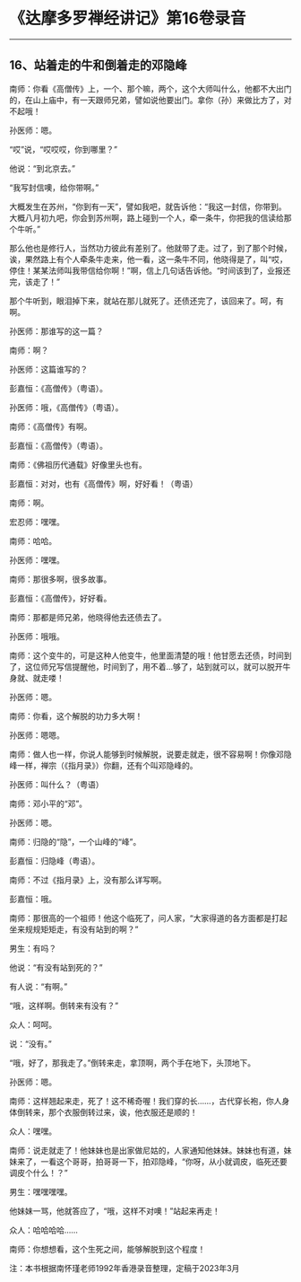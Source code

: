# 《达摩多罗禅经讲记》第16卷录音

------

## 16、站着走的牛和倒着走的邓隐峰

南师：你看《高僧传》上，一个、那个嘛，两个，这个大师叫什么，他都不大出门的，在山上庙中，有一天跟师兄弟，譬如说他要出门。拿你（孙）来做比方了，对不起哦！

孙医师：嗯。

“哎”说，“哎哎哎，你到哪里？”

他说：“到北京去。”

“我写封信噢，给你带啊。”

大概发生在苏州，“你到有一天”，譬如我吧，就告诉他：“我这一封信，你带到。大概八月初九吧，你会到苏州啊，路上碰到一个人，牵一条牛，你把我的信读给那个牛听。”

那么他也是修行人，当然功力彼此有差别了。他就带了走。过了，到了那个时候，诶，果然路上有个人牵条牛走来，他一看，这一条牛不同，他晓得是了，叫“哎，停住！某某法师叫我带信给你啊！”啊，信上几句话告诉他。“时间该到了，业报还完，该走了！”

那个牛听到，眼泪掉下来，就站在那儿就死了。还债还完了，该回来了。呵，有啊。

孙医师：那谁写的这一篇？

南师：啊？

孙医师：这篇谁写的？

彭嘉恒：《高僧传》（粤语）。

孙医师：哦，《高僧传》（粤语）。

南师：《高僧传》有啊。

彭嘉恒：《高僧传》（粤语）。

南师：《佛祖历代通载》好像里头也有。

彭嘉恒：对对，也有《高僧传》啊，好好看！（粤语）

南师：啊。

宏忍师：嘿嘿。

南师：哈哈。

孙医师：嘿嘿。

南师：那很多啊，很多故事。

彭嘉恒：《高僧传》，好好看。

南师：那都是师兄弟，他晓得他去还债去了。

孙医师：哦哦。

南师：这个变牛的，可是这种人他变牛，他里面清楚的哦！他甘愿去还债，时间到了，这位师兄写信提醒他，时间到了，用不着…够了，站到就可以，就可以脱开牛身就、就走喽！

孙医师：嗯。

南师：你看，这个解脱的功力多大啊！

孙医师：嗯嗯。

南师：做人也一样，你说人能够到时候解脱，说要走就走，很不容易啊！你像邓隐峰一样，禅宗（《指月录》）你翻，还有个叫邓隐峰的。

孙医师：叫什么？（粤语）

南师：邓小平的“邓”。

孙医师：嗯。

南师：归隐的“隐”，一个山峰的“峰”。

彭嘉恒：归隐峰（粤语）。

南师：不过《指月录》上，没有那么详写啊。

彭嘉恒：哦。

南师：那很高的一个祖师！他这个临死了，问人家，“大家得道的各方面都是打起坐来规规矩矩走，有没有站到的啊？”

男生：有吗？

他说：“有没有站到死的？”

有人说：“有啊。”

“哦，这样啊。倒转来有没有？”

众人：呵呵。

说：“没有。”

“哦，好了，那我走了。”倒转来走，拿顶啊，两个手在地下，头顶地下。

孙医师：嗯。

南师：这样翘起来走，死了！这不稀奇喔！我们穿的长……，古代穿长袍，你人身体倒转来，那个衣服倒转过来，诶，他衣服还是顺的！

众人：嘿嘿。

南师：说走就走了！他妹妹也是出家做尼姑的，人家通知他妹妹。妹妹也有道，妹妹来了，一看这个哥哥，拍哥哥一下，拍邓隐峰，“你呀，从小就调皮，临死还要调皮个什么！？”

男生：嘿嘿嘿嘿。

他妹妹一骂，他就答应了，“哦，这样不对噢！”站起来再走！

众人：哈哈哈哈……

南师：你想想看，这个生死之间，能够解脱到这个程度！

注：本书根据南怀瑾老师1992年香港录音整理，定稿于2023年3月

